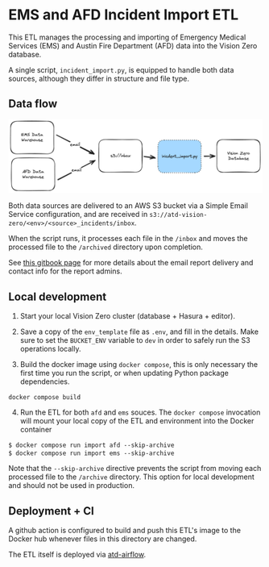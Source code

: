 # EMS and AFD Incident Import ETL

This ETL manages the processing and importing of Emergency Medical Services (EMS) and Austin Fire Department (AFD) data into the Vision Zero database.

A single script, `incident_import.py`, is equipped to handle both data sources, although they differ in structure and file type.

## Data flow

![diagram](docs/diagram.png)

Both data sources are delivered to an AWS S3 bucket via a Simple Email Service configuration, and are received in `s3://atd-vision-zero/<env>/<source>_incidents/inbox`.

 When the script runs, it processes each file in the `/inbox` and moves the processed file to the `/archived` directory upon completion.

See [this gitbook page](https://app.gitbook.com/o/-LzDQOVGhTudbKRDGpUA/s/-M4Ve3sp7qA5cPXha0B4/external-data-sources) for more details about the email report delivery and contact info for the report admins.

## Local development

1. Start your local Vision Zero cluster (database + Hasura + editor).

2. Save a copy of the `env_template` file as `.env`, and fill in the details. Make sure to set the `BUCKET_ENV` variable to `dev` in order to safely run the S3 operations locally.

3. Build the docker image using `docker compose`, this is only necessary the first time you run the script, or when updating Python package dependencies.

```shell
docker compose build
```

4. Run the ETL for both `afd` and `ems` souces. The `docker compose` invocation will mount your local copy of the ETL and environment into the Docker container

```
$ docker compose run import afd --skip-archive
$ docker compose run import ems --skip-archive
```

Note that the `--skip-archive` directive prevents the script from moving each processed file to the `/archive` directory. This option for local development and should not be used in production.

## Deployment + CI

A github action is configured to build and push this ETL's image to the Docker hub whenever files in this directory are changed.

The ETL itself is deployed via [atd-airflow](https://github.com/cityofaustin/atd-airflow).
